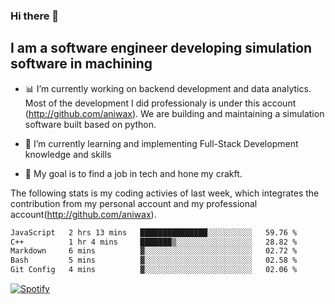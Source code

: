 ### Hi there 👋

## I am a software engineer developing simulation software in machining
- :bar_chart: I’m currently working on backend development and data analytics.
Most of the development I did professionaly is under this account (http://github.com/aniwax). We are building and maintaining a simulation software built based on python. 

- 🌱 I’m currently learning and implementing Full-Stack Development knowledge and skills
- :dart: My goal is to find a job in tech and hone my crakft.


<!--- [![shizzy's github stats](https://github-readme-stats.vercel.app/api?username=shirzartenwer)](https://github.com/anuraghazra/github-readme-stats) --->


The following stats is my coding activies of last week, which integrates the contribution from my personal account and my professional account(http://github.com/aniwax). 


 <!--START_SECTION:waka-->

```txt
JavaScript   2 hrs 13 mins   ███████████████░░░░░░░░░░   59.76 %
C++          1 hr 4 mins     ███████▒░░░░░░░░░░░░░░░░░   28.82 %
Markdown     6 mins          ▓░░░░░░░░░░░░░░░░░░░░░░░░   02.72 %
Bash         5 mins          ▓░░░░░░░░░░░░░░░░░░░░░░░░   02.58 %
Git Config   4 mins          ▓░░░░░░░░░░░░░░░░░░░░░░░░   02.06 %
```

<!--END_SECTION:waka-->
[![Spotify](https://spotify-on-github-git-master.shirzartenwer.vercel.app/api/spotify)](https://open.spotify.com/user/21j6s322bjrhxlx67pyzkc4ki)
